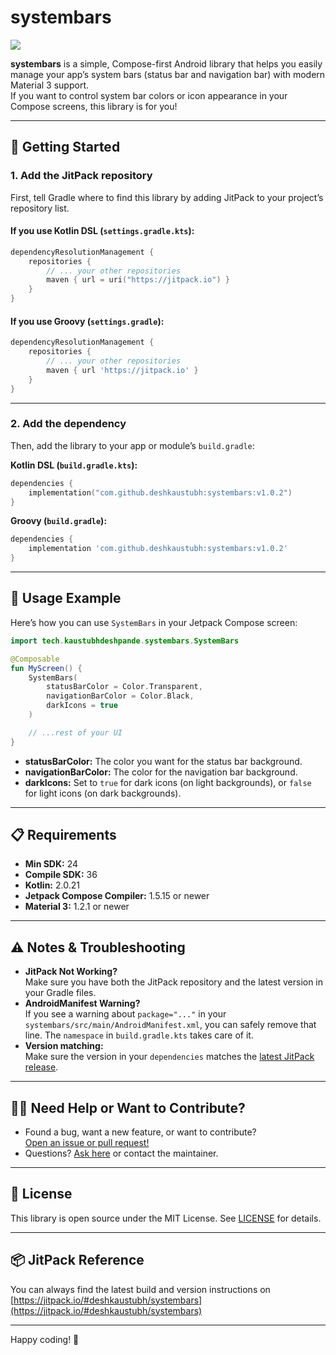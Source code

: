 # systembars

[![](https://jitpack.io/v/deshkaustubh/systembars.svg)](https://jitpack.io/#deshkaustubh/systembars)

**systembars** is a simple, Compose-first Android library that helps you easily manage your app’s system bars (status bar and navigation bar) with modern Material 3 support.  
If you want to control system bar colors or icon appearance in your Compose screens, this library is for you!

---

## 🚀 Getting Started

### 1. Add the JitPack repository

First, tell Gradle where to find this library by adding JitPack to your project’s repository list.

#### **If you use Kotlin DSL (`settings.gradle.kts`):**

```kotlin
dependencyResolutionManagement {
    repositories {
        // ... your other repositories
        maven { url = uri("https://jitpack.io") }
    }
}
```

#### **If you use Groovy (`settings.gradle`):**

```groovy
dependencyResolutionManagement {
    repositories {
        // ... your other repositories
        maven { url 'https://jitpack.io' }
    }
}
```

---

### 2. Add the dependency

Then, add the library to your app or module’s `build.gradle`:

**Kotlin DSL (`build.gradle.kts`):**
```kotlin
dependencies {
    implementation("com.github.deshkaustubh:systembars:v1.0.2")
}
```

**Groovy (`build.gradle`):**
```groovy
dependencies {
    implementation 'com.github.deshkaustubh:systembars:v1.0.2'
}
```

---

## 🎨 Usage Example

Here’s how you can use `SystemBars` in your Jetpack Compose screen:

```kotlin
import tech.kaustubhdeshpande.systembars.SystemBars

@Composable
fun MyScreen() {
    SystemBars(
        statusBarColor = Color.Transparent,
        navigationBarColor = Color.Black,
        darkIcons = true
    )

    // ...rest of your UI
}
```

- **statusBarColor:** The color you want for the status bar background.
- **navigationBarColor:** The color for the navigation bar background.
- **darkIcons:** Set to `true` for dark icons (on light backgrounds), or `false` for light icons (on dark backgrounds).

---

## 📋 Requirements

- **Min SDK:** 24
- **Compile SDK:** 36
- **Kotlin:** 2.0.21
- **Jetpack Compose Compiler:** 1.5.15 or newer
- **Material 3:** 1.2.1 or newer

---

## ⚠️ Notes & Troubleshooting

- **JitPack Not Working?**  
  Make sure you have both the JitPack repository and the latest version in your Gradle files.
- **AndroidManifest Warning?**  
  If you see a warning about `package="..."` in your `systembars/src/main/AndroidManifest.xml`, you can safely remove that line. The `namespace` in `build.gradle.kts` takes care of it.
- **Version matching:**  
  Make sure the version in your `dependencies` matches the [latest JitPack release](https://jitpack.io/#deshkaustubh/systembars).

---

## 🙋‍♂️ Need Help or Want to Contribute?

- Found a bug, want a new feature, or want to contribute?  
  [Open an issue or pull request!](https://github.com/deshkaustubh/systembars/issues)
- Questions? [Ask here](https://github.com/deshkaustubh/systembars/discussions) or contact the maintainer.

---

## 📄 License

This library is open source under the MIT License. See [LICENSE](LICENSE) for details.

---

## 📦 JitPack Reference

You can always find the latest build and version instructions on  
[https://jitpack.io/#deshkaustubh/systembars](https://jitpack.io/#deshkaustubh/systembars)

---

Happy coding! 🎉